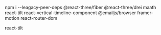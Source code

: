 npm i --leagacy-peer-deps @react-three/fiber @react-three/drei maath react-tilt react-vertical-timeline-component @emailjs/browser framer-motion react-router-dom

react-tilt